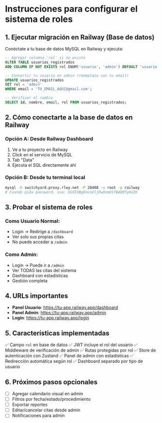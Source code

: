 # Instrucciones para configurar el sistema de roles

## 1. Ejecutar migración en Railway (Base de datos)

Conéctate a tu base de datos MySQL en Railway y ejecuta:

```sql
-- Agregar columna 'rol' si no existe
ALTER TABLE usuarios_registrados 
ADD COLUMN IF NOT EXISTS rol ENUM('usuario', 'admin') DEFAULT 'usuario' AFTER email;

-- Convertir tu usuario en admin (reemplaza con tu email)
UPDATE usuarios_registrados 
SET rol = 'admin' 
WHERE email = 'TU_EMAIL_AQUI@gmail.com';

-- Verificar el cambio
SELECT id, nombre, email, rol FROM usuarios_registrados;
```

## 2. Cómo conectarte a la base de datos en Railway

### Opción A: Desde Railway Dashboard
1. Ve a tu proyecto en Railway
2. Click en el servicio de MySQL
3. Tab "Data"
4. Ejecuta el SQL directamente ahí

### Opción B: Desde tu terminal local
```bash
mysql -h switchyard.proxy.rlwy.net -P 28408 -u root -p railway
# Cuando pida password, usa: bUdIXBgDnusVljRwOomUSfBAQOTyHzZK
```

## 3. Probar el sistema de roles

### Como Usuario Normal:
- Login → Redirige a `/dashboard`
- Ver solo sus propias citas
- No puede acceder a `/admin`

### Como Admin:
- Login → Puede ir a `/admin`
- Ver TODAS las citas del sistema
- Dashboard con estadísticas
- Gestión completa

## 4. URLs importantes

- **Panel Usuario**: https://tu-app.railway.app/dashboard
- **Panel Admin**: https://tu-app.railway.app/admin
- **Login**: https://tu-app.railway.app/login

## 5. Características implementadas

✅ Campo `rol` en base de datos
✅ JWT incluye el rol del usuario
✅ Middleware de verificación de admin
✅ Rutas protegidas por rol
✅ Store de autenticación con Zustand
✅ Panel de admin con estadísticas
✅ Redirección automática según rol
✅ Dashboard separado por tipo de usuario

## 6. Próximos pasos opcionales

- [ ] Agregar calendario visual en admin
- [ ] Filtros por fecha/estado/procedimiento
- [ ] Exportar reportes
- [ ] Editar/cancelar citas desde admin
- [ ] Notificaciones para admin

